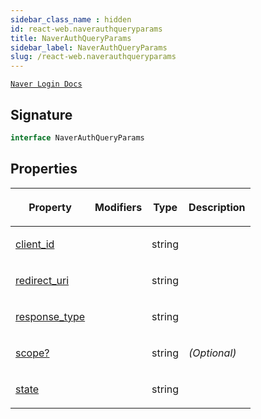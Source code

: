 ```yaml
---
sidebar_class_name : hidden
id: react-web.naverauthqueryparams
title: NaverAuthQueryParams
sidebar_label: NaverAuthQueryParams
slug: /react-web.naverauthqueryparams
---
```






[`Naver Login Docs`](https://developers.naver.com/docs/login/api/api#2--api-%EA%B8%B0%EB%B3%B8-%EC%A0%95%EB%B3%B4)

## Signature

```typescript
interface NaverAuthQueryParams 
```

## Properties

<table><thead><tr><th>

Property


</th><th>

Modifiers


</th><th>

Type


</th><th>

Description


</th></tr></thead>
<tbody><tr><td>

[client_id](./react-web.naverauthqueryparams.client_id)


</td><td>


</td><td>

string


</td><td>


</td></tr>
<tr><td>

[redirect_uri](./react-web.naverauthqueryparams.redirect_uri)


</td><td>


</td><td>

string


</td><td>


</td></tr>
<tr><td>

[response_type](./react-web.naverauthqueryparams.response_type)


</td><td>


</td><td>

string


</td><td>


</td></tr>
<tr><td>

[scope?](./react-web.naverauthqueryparams.scope)


</td><td>


</td><td>

string


</td><td>

_(Optional)_


</td></tr>
<tr><td>

[state](./react-web.naverauthqueryparams.state)


</td><td>


</td><td>

string


</td><td>


</td></tr>
</tbody></table>

